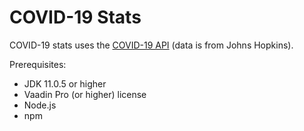 # COVID-19 Stats 

COVID-19 stats uses the [COVID-19 API](https://covid19api.com/) (data is from Johns Hopkins).

Prerequisites: 

- JDK 11.0.5 or higher
- Vaadin Pro (or higher) license
- Node.js
- npm

